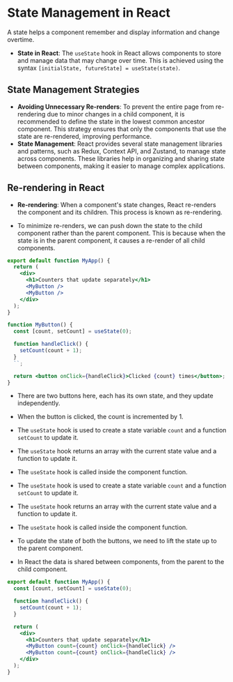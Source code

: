 # State Management in React

A state helps a component remember and display information and change overtime.

- **State in React**: The `useState` hook in React allows components to store and manage data that may change over time. This is achieved using the syntax `[initialState, futureState] = useState(state)`.

## State Management Strategies

- **Avoiding Unnecessary Re-renders**: To prevent the entire page from re-rendering due to minor changes in a child component, it is recommended to define the state in the lowest common ancestor component. This strategy ensures that only the components that use the state are re-rendered, improving performance.
- **State Management**: React provides several state management libraries and patterns, such as Redux, Context API, and Zustand, to manage state across components. These libraries help in organizing and sharing state between components, making it easier to manage complex applications.

## Re-rendering in React

- **Re-rendering**: When a component's state changes, React re-renders the component and its children. This process is known as re-rendering.

- To minimize re-renders, we can push down the state to the child component rather than the parent component. This is because when the state is in the parent component, it causes a re-render of all child components.

```jsx
export default function MyApp() {
  return (
    <div>
      <h1>Counters that update separately</h1>
      <MyButton />
      <MyButton />
    </div>
  );
}

function MyButton() {
  const [count, setCount] = useState(0);

  function handleClick() {
    setCount(count + 1);
  }
  ``;

  return <button onClick={handleClick}>Clicked {count} times</button>;
}
```

- There are two buttons here, each has its own state, and they update independently.
- When the button is clicked, the count is incremented by 1.
- The `useState` hook is used to create a state variable `count` and a function `setCount` to update it.
- The `useState` hook returns an array with the current state value and a function to update it.
- The `useState` hook is called inside the component function.
- The `useState` hook is used to create a state variable `count` and a function `setCount` to update it.
- The `useState` hook returns an array with the current state value and a function to update it.
- The `useState` hook is called inside the component function.
- To update the state of both the buttons, we need to lift the state up to the parent component.

- In React the data is shared between components, from the parent to the child component.

```jsx
export default function MyApp() {
  const [count, setCount] = useState(0);

  function handleClick() {
    setCount(count + 1);
  }

  return (
    <div>
      <h1>Counters that update separately</h1>
      <MyButton count={count} onClick={handleClick} />
      <MyButton count={count} onClick={handleClick} />
    </div>
  );
}
```